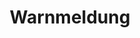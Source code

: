 ---
layout: article
title: Warnmeldung
description: 
  - Mit diesem Template können Sie große Fehlermeldungen auf einem Bildschirm ausgeben. Wann immer ein Problem besteht, Sie bekommen es mit!
lang: de
weight: 500
isDraft: false
ref: Warning_Message
category:
  - Warning
image: Warning_Message_DE.png
download: Warning_Message_DE.pbmx
overview_description:
overview_benefits:
overview_data_sources:
---